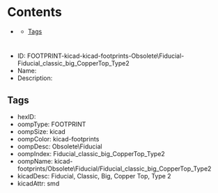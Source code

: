 



Contents
========

* [](#)
	* [Tags](#tags)

# 

- ID: FOOTPRINT-kicad-kicad-footprints-Obsolete\Fiducial-Fiducial_classic_big_CopperTop_Type2
- Name: 
- Description: 

## Tags

- hexID: 
- oompType: FOOTPRINT
- oompSize: kicad
- oompColor: kicad-footprints
- oompDesc: Obsolete\Fiducial
- oompIndex: Fiducial_classic_big_CopperTop_Type2
- oompName: kicad-footprints/Obsolete\Fiducial/Fiducial_classic_big_CopperTop_Type2
- kicadDesc: Fiducial, Classic, Big, Copper Top, Type 2
- kicadAttr: smd
